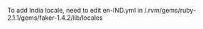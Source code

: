

To add India locale, need to edit en-IND.yml in
/.rvm/gems/ruby-2.1.1/gems/faker-1.4.2/lib/locales

